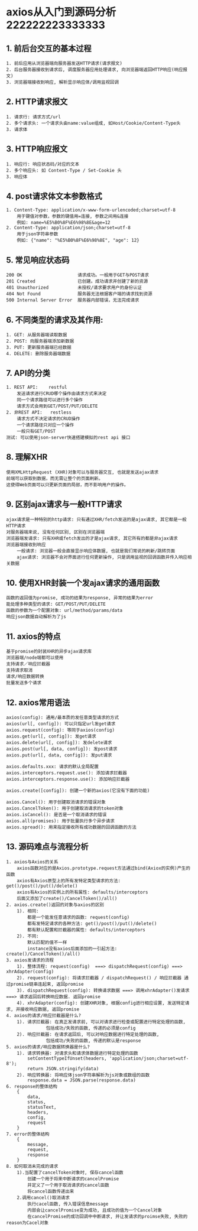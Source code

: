 # axios从入门到源码分析 222222223333333

## 1. 前后台交互的基本过程
    1. 前后应用从浏览器端向服务器发送HTTP请求(请求报文)
    2. 后台服务器接收到请求后, 调度服务器应用处理请求, 向浏览器端返回HTTP响应(响应报文)
    3. 浏览器端接收到响应, 解析显示响应体/调用监视回调

## 2. HTTP请求报文
    1. 请求行: 请求方式/url
    2. 多个请求头: 一个请求头由name:value组成, 如Host/Cookie/Content-Type头
    3. 请求体

## 3. HTTP响应报文
    1. 响应行: 响应状态码/对应的文本
    2. 多个响应头: 如 Content-Type / Set-Cookie 头
    3. 响应体

## 4. post请求体文本参数格式
    1. Content-Type: application/x-www-form-urlencoded;charset=utf-8
        用于键值对参数，参数的键值用=连接, 参数之间用&连接
        例如: name=%E5%B0%8F%E6%98%8E&age=12
    2. Content-Type: application/json;charset=utf-8
        用于json字符串参数
        例如: {"name": "%E5%B0%8F%E6%98%8E", "age": 12}

## 5. 常见响应状态码
    200	OK                     请求成功。一般用于GET与POST请求
    201 Created                已创建。成功请求并创建了新的资源
    401 Unauthorized           未授权/请求要求用户的身份认证
    404 Not Found              服务器无法根据客户端的请求找到资源
    500 Internal Server Error  服务器内部错误，无法完成请求

## 6. 不同类型的请求及其作用:
    1. GET: 从服务器端读取数据
    2. POST: 向服务器端添加新数据
    3. PUT: 更新服务器端已经数据
    4. DELETE: 删除服务器端数据

## 7. API的分类
    1. REST API:    restful
        发送请求进行CRUD哪个操作由请求方式来决定
        同一个请求路径可以进行多个操作
        请求方式会用到GET/POST/PUT/DELETE
    2. 非REST API:   restless
        请求方式不决定请求的CRUD操作
        一个请求路径只对应一个操作
        一般只有GET/POST
    测试: 可以使用json-server快速搭建模拟的rest api 接口

## 8. 理解XHR
    使用XMLHttpRequest (XHR)对象可以与服务器交互, 也就是发送ajax请求
    前端可以获取到数据，而无需让整个的页面刷新。
    这使得Web页面可以只更新页面的局部，而不影响用户的操作。

## 9. 区别ajax请求与一般HTTP请求
    ajax请求是一种特别的http请求: 只有通过XHR/fetch发送的是ajax请求, 其它都是一般HTTP请求
    对服务器端来说, 没有任何区别, 区别在浏览器端
    浏览器端发请求: 只有XHR或fetch发出的才是ajax请求, 其它所有的都是非ajax请求
    浏览器端接收到响应
        一般请求: 浏览器一般会直接显示响应体数据, 也就是我们常说的刷新/跳转页面
        ajax请求: 浏览器不会对界面进行任何更新操作, 只是调用监视的回调函数并传入响应相关数据

## 10. 使用XHR封装一个发ajax请求的通用函数
    函数的返回值为promise, 成功的结果为response, 异常的结果为error
    能处理多种类型的请求: GET/POST/PUT/DELETE
    函数的参数为一个配置对象: url/method/params/data
    响应json数据自动解析为了js

## 11. axios的特点
    基于promise的封装XHR的异步ajax请求库
    浏览器端/node端都可以使用
    支持请求／响应拦截器
    支持请求取消
    请求/响应数据转换
    批量发送多个请求

## 12. axios常用语法
    axios(config): 通用/最本质的发任意类型请求的方式
    axios(url[, config]): 可以只指定url发get请求
    axios.request(config): 等同于axios(config)
    axios.get(url[, config]): 发get请求
    axios.delete(url[, config]): 发delete请求
    axios.post(url[, data, config]): 发post请求
    axios.put(url[, data, config]): 发put请求
    
    axios.defaults.xxx: 请求的默认全局配置
    axios.interceptors.request.use(): 添加请求拦截器
    axios.interceptors.response.use(): 添加响应拦截器

    axios.create([config]): 创建一个新的axios(它没有下面的功能)
    
    axios.Cancel(): 用于创建取消请求的错误对象
    axios.CancelToken(): 用于创建取消请求的token对象
    axios.isCancel(): 是否是一个取消请求的错误
    axios.all(promises): 用于批量执行多个异步请求
    axios.spread(): 用来指定接收所有成功数据的回调函数的方法

## 13. 源码难点与流程分析
    1. axios与Axios的关系
        axios函数对应的是Axios.prototype.request方法通过bind(Axiox的实例)产生的函数
        axios有Axios原型上的所有发特定类型请求的方法: get()/post()/put()/delete()
        axios有Axios的实例上的所有属性: defaults/interceptors
        后面又添加了create()/CancelToken()/all()
    2. axios.create()返回的对象与axios的区别
        1). 相同: 
            都是一个能发任意请求的函数: request(config)
            都有发特定请求的各种方法: get()/post()/put()/delete()
            都有默认配置和拦截器的属性: defaults/interceptors
        2). 不同:
            默认匹配的值不一样
            instance没有axios后面添加的一引起方法: create()/CancelToken()/all()
    3. axios发请求的流程
        1). 整体流程: request(config)  ===> dispatchRequest(config) ===> xhrAdapter(config)
        2). request(config): 将请求拦截器 / dispatchRequest() / 响应拦截器 通过promise链串连起来, 返回promise
        3). dispatchRequest(config): 转换请求数据 ===> 调用xhrAdapter()发请求 ===> 请求返回后转换响应数据. 返回promise
        4). xhrAdapter(config): 创建XHR对象, 根据config进行相应设置, 发送特定请求, 并接收响应数据, 返回promise 
    4. axios的请求/响应拦截器是什么?
        1). 请求拦截器: 在真正发请求前, 可以对请求进行检查或配置进行特定处理的函数, 
                   包括成功/失败的函数, 传递的必须是config
        2). 响应拦截器: 在请求返回后, 可以对响应数据进行特定处理的函数,
                   包括成功/失败的函数, 传递的默认是response
    5. axios的请求/响应数据转换器是什么?
        1). 请求转换器: 对请求头和请求体数据进行特定处理的函数
            setContentTypeIfUnset(headers, 'application/json;charset=utf-8');
            return JSON.stringify(data)
        2). 响应转换器: 将响应体json字符串解析为js对象或数组的函数
            response.data = JSON.parse(response.data)
    6. response的整体结构
        {
            data,
            status,
            statusText,
            headers,
            config,
            request
        }
    7. error的整体结构
        {
            message,
            request,
            response
        }
    8. 如何取消未完成的请求
        1).当配置了cancelToken对象时, 保存cancel函数
            创建一个用于将来中断请求的cancelPromise
            并定义了一个用于取消请求的cancel函数
            将cancel函数传递出来
        2.调用cancel()取消请求
            执行cacel函数, 传入错误信息message
            内部会让cancelPromise变为成功, 且成功的值为一个Cancel对象
            在cancelPromise的成功回调中中断请求, 并让发请求的proimse失败, 失败的reason为Cacel对象